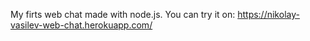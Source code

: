 My firts web chat made with node.js.
You can try it on: https://nikolay-vasilev-web-chat.herokuapp.com/
